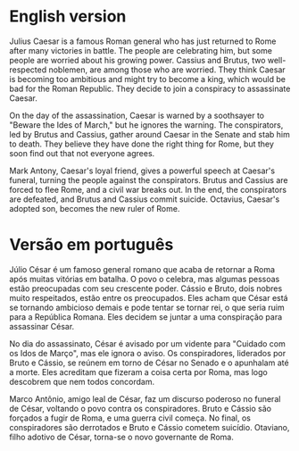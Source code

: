 # English version
Julius Caesar is a famous Roman general who has just returned to Rome after many victories in battle. The people are celebrating him, but some people are worried about his growing power. Cassius and Brutus, two well-respected noblemen, are among those who are worried. They think Caesar is becoming too ambitious and might try to become a king, which would be bad for the Roman Republic. They decide to join a conspiracy to assassinate Caesar.

On the day of the assassination, Caesar is warned by a soothsayer to "Beware the Ides of March," but he ignores the warning. The conspirators, led by Brutus and Cassius, gather around Caesar in the Senate and stab him to death. They believe they have done the right thing for Rome, but they soon find out that not everyone agrees.

Mark Antony, Caesar's loyal friend, gives a powerful speech at Caesar's funeral, turning the people against the conspirators. Brutus and Cassius are forced to flee Rome, and a civil war breaks out. In the end, the conspirators are defeated, and Brutus and Cassius commit suicide. Octavius, Caesar's adopted son, becomes the new ruler of Rome.
# Versão em português
Júlio César é um famoso general romano que acaba de retornar a Roma após muitas vitórias em batalha. O povo o celebra, mas algumas pessoas estão preocupadas com seu crescente poder. Cássio e Bruto, dois nobres muito respeitados, estão entre os preocupados. Eles acham que César está se tornando ambicioso demais e pode tentar se tornar rei, o que seria ruim para a República Romana. Eles decidem se juntar a uma conspiração para assassinar César.

No dia do assassinato, César é avisado por um vidente para "Cuidado com os Idos de Março", mas ele ignora o aviso. Os conspiradores, liderados por Bruto e Cássio, se reúnem em torno de César no Senado e o apunhalam até a morte. Eles acreditam que fizeram a coisa certa por Roma, mas logo descobrem que nem todos concordam.

Marco Antônio, amigo leal de César, faz um discurso poderoso no funeral de César, voltando o povo contra os conspiradores. Bruto e Cássio são forçados a fugir de Roma, e uma guerra civil começa. No final, os conspiradores são derrotados e Bruto e Cássio cometem suicídio. Otaviano, filho adotivo de César, torna-se o novo governante de Roma.